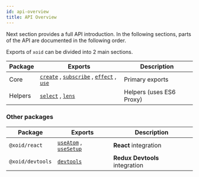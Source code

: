 ```yaml
---
id: api-overview
title: API Overview
---
```


Next section provides a full API introduction. In the following sections, parts of the API are documented in the following order.

Exports of `xoid` can be divided into 2 main sections.

| Package | Exports           | Description |
| - | - | - |
| Core | [`create`](api/create) , [`subscribe`](api/subscribe) , [`effect`](api/effect) , [`use`](api/use) | Primary exports |
| Helpers | [`select`](api/select) , [`lens`](api/lens) | Helpers (uses ES6 Proxy) |

### Other packages

| Package        | Exports           | Description |
| - | - | - |
| `@xoid/react`| [`useAtom`](api-react/useatom) , [`useSetup`](api-react/usesetup) | **React** integration |
| `@xoid/devtools` | [`devtools`](./recipes/redux-devtools-integration) | **Redux Devtools** integration |
